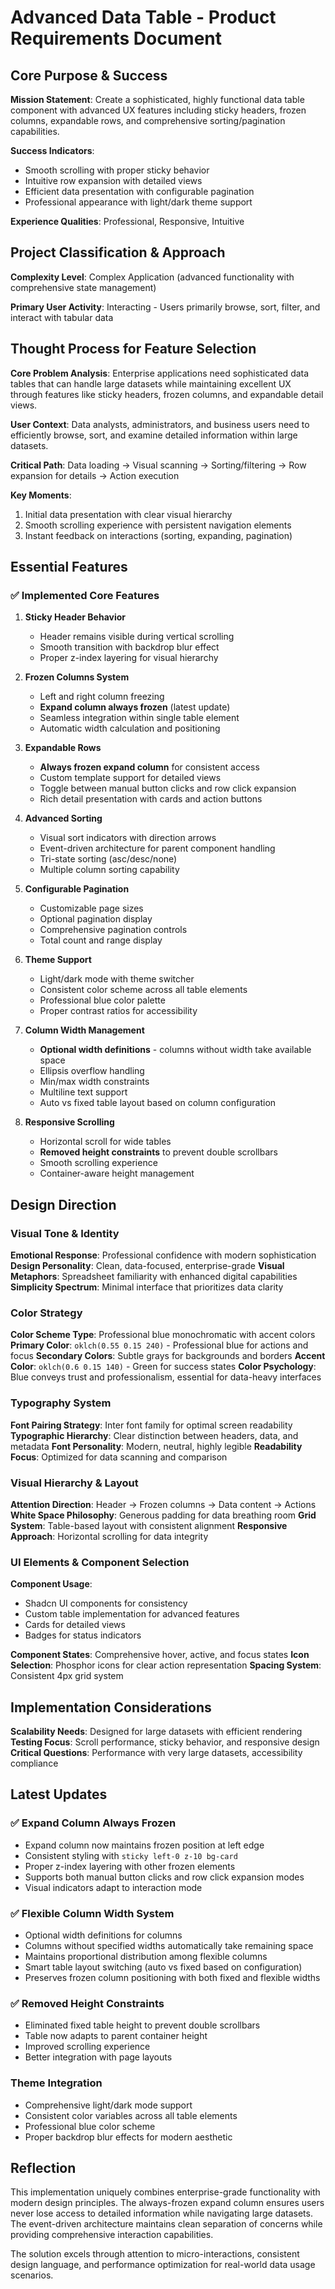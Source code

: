 # Advanced Data Table - Product Requirements Document

## Core Purpose & Success

**Mission Statement**: Create a sophisticated, highly functional data table component with advanced UX features including sticky headers, frozen columns, expandable rows, and comprehensive sorting/pagination capabilities.

**Success Indicators**: 
- Smooth scrolling with proper sticky behavior
- Intuitive row expansion with detailed views
- Efficient data presentation with configurable pagination
- Professional appearance with light/dark theme support

**Experience Qualities**: Professional, Responsive, Intuitive

## Project Classification & Approach

**Complexity Level**: Complex Application (advanced functionality with comprehensive state management)

**Primary User Activity**: Interacting - Users primarily browse, sort, filter, and interact with tabular data

## Thought Process for Feature Selection

**Core Problem Analysis**: Enterprise applications need sophisticated data tables that can handle large datasets while maintaining excellent UX through features like sticky headers, frozen columns, and expandable detail views.

**User Context**: Data analysts, administrators, and business users need to efficiently browse, sort, and examine detailed information within large datasets.

**Critical Path**: Data loading → Visual scanning → Sorting/filtering → Row expansion for details → Action execution

**Key Moments**: 
1. Initial data presentation with clear visual hierarchy
2. Smooth scrolling experience with persistent navigation elements
3. Instant feedback on interactions (sorting, expanding, pagination)

## Essential Features

### ✅ Implemented Core Features

1. **Sticky Header Behavior**
   - Header remains visible during vertical scrolling
   - Smooth transition with backdrop blur effect
   - Proper z-index layering for visual hierarchy

2. **Frozen Columns System**
   - Left and right column freezing
   - **Expand column always frozen** (latest update)
   - Seamless integration within single table element
   - Automatic width calculation and positioning

3. **Expandable Rows**
   - **Always frozen expand column** for consistent access
   - Custom template support for detailed views
   - Toggle between manual button clicks and row click expansion
   - Rich detail presentation with cards and action buttons

4. **Advanced Sorting**
   - Visual sort indicators with direction arrows
   - Event-driven architecture for parent component handling
   - Tri-state sorting (asc/desc/none)
   - Multiple column sorting capability

5. **Configurable Pagination**
   - Customizable page sizes
   - Optional pagination display
   - Comprehensive pagination controls
   - Total count and range display

6. **Theme Support**
   - Light/dark mode with theme switcher
   - Consistent color scheme across all table elements
   - Professional blue color palette
   - Proper contrast ratios for accessibility

7. **Column Width Management**
   - **Optional width definitions** - columns without width take available space
   - Ellipsis overflow handling
   - Min/max width constraints
   - Multiline text support
   - Auto vs fixed table layout based on column configuration

8. **Responsive Scrolling**
   - Horizontal scroll for wide tables
   - **Removed height constraints** to prevent double scrollbars
   - Smooth scrolling experience
   - Container-aware height management

## Design Direction

### Visual Tone & Identity

**Emotional Response**: Professional confidence with modern sophistication
**Design Personality**: Clean, data-focused, enterprise-grade
**Visual Metaphors**: Spreadsheet familiarity with enhanced digital capabilities
**Simplicity Spectrum**: Minimal interface that prioritizes data clarity

### Color Strategy

**Color Scheme Type**: Professional blue monochromatic with accent colors
**Primary Color**: `oklch(0.55 0.15 240)` - Professional blue for actions and focus
**Secondary Colors**: Subtle grays for backgrounds and borders
**Accent Color**: `oklch(0.6 0.15 140)` - Green for success states
**Color Psychology**: Blue conveys trust and professionalism, essential for data-heavy interfaces

### Typography System

**Font Pairing Strategy**: Inter font family for optimal screen readability
**Typographic Hierarchy**: Clear distinction between headers, data, and metadata
**Font Personality**: Modern, neutral, highly legible
**Readability Focus**: Optimized for data scanning and comparison

### Visual Hierarchy & Layout

**Attention Direction**: Header → Frozen columns → Data content → Actions
**White Space Philosophy**: Generous padding for data breathing room
**Grid System**: Table-based layout with consistent alignment
**Responsive Approach**: Horizontal scrolling for data integrity

### UI Elements & Component Selection

**Component Usage**: 
- Shadcn UI components for consistency
- Custom table implementation for advanced features
- Cards for detailed views
- Badges for status indicators

**Component States**: Comprehensive hover, active, and focus states
**Icon Selection**: Phosphor icons for clear action representation
**Spacing System**: Consistent 4px grid system

## Implementation Considerations

**Scalability Needs**: Designed for large datasets with efficient rendering
**Testing Focus**: Scroll performance, sticky behavior, and responsive design
**Critical Questions**: Performance with very large datasets, accessibility compliance

## Latest Updates

### ✅ Expand Column Always Frozen
- Expand column now maintains frozen position at left edge
- Consistent styling with `sticky left-0 z-10 bg-card`
- Proper z-index layering with other frozen elements
- Supports both manual button clicks and row click expansion modes
- Visual indicators adapt to interaction mode

### ✅ Flexible Column Width System
- Optional width definitions for columns
- Columns without specified widths automatically take remaining space
- Maintains proportional distribution among flexible columns
- Smart table layout switching (auto vs fixed based on configuration)
- Preserves frozen column positioning with both fixed and flexible widths

### ✅ Removed Height Constraints
- Eliminated fixed table height to prevent double scrollbars
- Table now adapts to parent container height
- Improved scrolling experience
- Better integration with page layouts

### Theme Integration
- Comprehensive light/dark mode support
- Consistent color variables across all table elements
- Professional blue color scheme
- Proper backdrop blur effects for modern aesthetic

## Reflection

This implementation uniquely combines enterprise-grade functionality with modern design principles. The always-frozen expand column ensures users never lose access to detailed information while navigating large datasets. The event-driven architecture maintains clean separation of concerns while providing comprehensive interaction capabilities.

The solution excels through attention to micro-interactions, consistent design language, and performance optimization for real-world data usage scenarios.